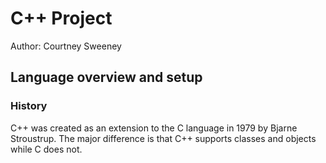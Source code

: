 # C++ Project
Author: Courtney Sweeney
## Language overview and setup

### History
C++ was created as an extension to the C language in 1979 by Bjarne Stroustrup. The major difference is that C++ supports classes and objects while C does not. 




